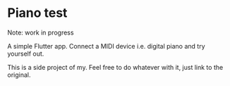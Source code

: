 # Piano test

Note: work in progress

A simple Flutter app. Connect a MIDI device i.e. digital piano and try yourself out.

This is a side project of my. Feel free to do whatever with it, just link to the original. 
